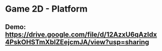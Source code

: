 # Game 2D - Platform
## Demo: https://drive.google.com/file/d/12AzxU6qAzIdx4PskOHSTmXblZEejcmJA/view?usp=sharing
